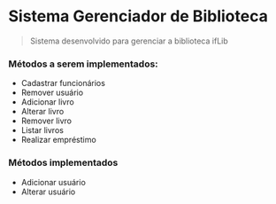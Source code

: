 # Sistema Gerenciador de Biblioteca
> Sistema desenvolvido para gerenciar a biblioteca ifLib

### Métodos a serem implementados:
- Cadastrar funcionários
- Remover usuário
- Adicionar livro
- Alterar livro
- Remover livro
- Listar livros
- Realizar empréstimo

### Métodos implementados 
- Adicionar usuário
- Alterar usuário
